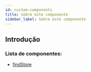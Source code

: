 ```yaml
---
id: custom-components
title: Sobre este componente
sidebar_label: Sobre este componente
---
```


## Introdução

### Lista de componentes:
- [findStore](./findStore.md)
